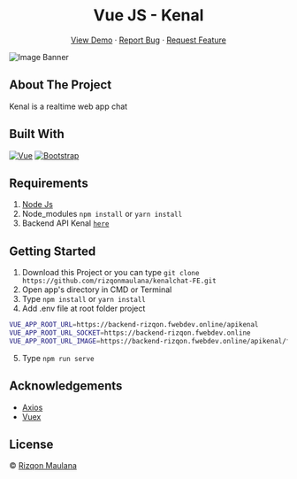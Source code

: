 <h1 align='center'>Vue JS - Kenal</h1>
  <p align="center">
    <a href="link_deploy">View Demo</a>
    ·
    <a href="https://github.com/rizqonmaulana/kenalchat-FE/issues">Report Bug</a>
    ·
    <a href="https://github.com/rizqonmaulana/kenalchat-FE/issues">Request Feature</a>
  </p>

![Image Banner](https://i.ibb.co/BwNGMmW/smartmockups-klfru96j.jpg)

## About The Project

Kenal is a realtime web app chat

## Built With

[![Vue](https://img.shields.io/badge/Vue-v2.6.11-green)](https://github.com/rizqonmaulana/kenalchat-FE)
[![Bootstrap](https://img.shields.io/badge/Bootstrap-v4.5.x-blue)](https://github.com/bootstrap-vue/bootstrap-vue)

## Requirements

1. <a href="https://nodejs.org/en/download/">Node Js</a>
2. Node_modules `npm install` or `yarn install`
3. Backend API Kenal [`here`](https://github.com/rizqonmaulana/kenalchat-BE)

## Getting Started

1. Download this Project or you can type `git clone https://github.com/rizqonmaulana/kenalchat-FE.git`
2. Open app's directory in CMD or Terminal
3. Type `npm install` or `yarn install`
4. Add .env file at root folder project

```sh
VUE_APP_ROOT_URL=https://backend-rizqon.fwebdev.online/apikenal
VUE_APP_ROOT_URL_SOCKET=https://backend-rizqon.fwebdev.online
VUE_APP_ROOT_URL_IMAGE=https://backend-rizqon.fwebdev.online/apikenal/fileupload/
```

5. Type `npm run serve`

## Acknowledgements

- [Axios](https://www.npmjs.com/package/axios)
- [Vuex](https://vuex.vuejs.org/)

## License

© [Rizqon Maulana](https://github.com/rizqonmaulana/)
